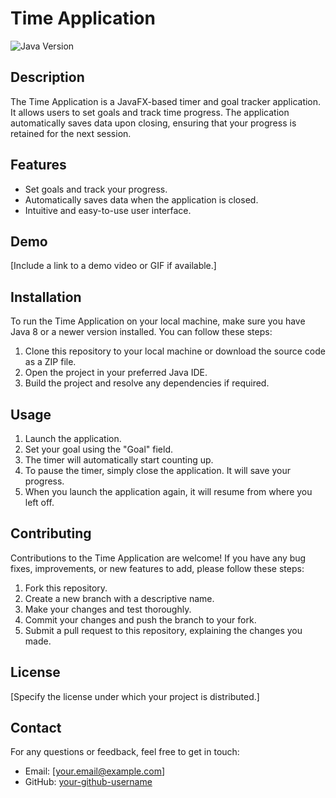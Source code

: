 # Time Application

![Java Version](https://img.shields.io/badge/Java-8%2B-blue)

## Description

The Time Application is a JavaFX-based timer and goal tracker application. It allows users to set goals and track time progress. The application automatically saves data upon closing, ensuring that your progress is retained for the next session.

## Features

- Set goals and track your progress.
- Automatically saves data when the application is closed.
- Intuitive and easy-to-use user interface.

## Demo

[Include a link to a demo video or GIF if available.]

## Installation

To run the Time Application on your local machine, make sure you have Java 8 or a newer version installed. You can follow these steps:

1. Clone this repository to your local machine or download the source code as a ZIP file.
2. Open the project in your preferred Java IDE.
3. Build the project and resolve any dependencies if required.

## Usage

1. Launch the application.
2. Set your goal using the "Goal" field.
3. The timer will automatically start counting up.
4. To pause the timer, simply close the application. It will save your progress.
5. When you launch the application again, it will resume from where you left off.

## Contributing

Contributions to the Time Application are welcome! If you have any bug fixes, improvements, or new features to add, please follow these steps:

1. Fork this repository.
2. Create a new branch with a descriptive name.
3. Make your changes and test thoroughly.
4. Commit your changes and push the branch to your fork.
5. Submit a pull request to this repository, explaining the changes you made.

## License

[Specify the license under which your project is distributed.]

## Contact

For any questions or feedback, feel free to get in touch:

- Email: [your.email@example.com]
- GitHub: [your-github-username](https://github.com/your-github-username)
